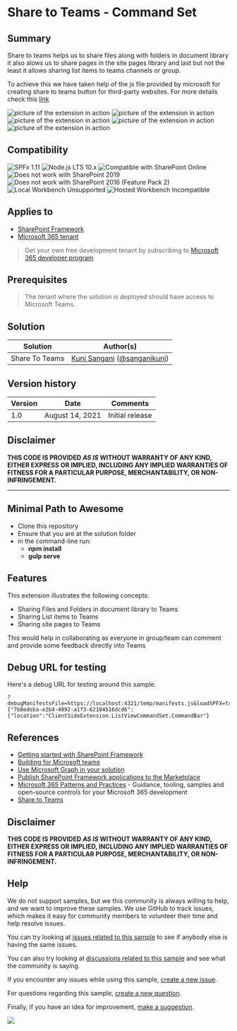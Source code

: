 # Share to Teams - Command Set

## Summary

Share to teams helps us to share files along with folders in document library it also alows us to share pages in the site pages library and last but not the least it allows sharing list items to teams channels or group.

To achieve this we have taken help of the js file provided by microsoft for creating share to teams button for third-party websites. For more details check this [link](https://docs.microsoft.com/en-us/microsoftteams/platform/concepts/build-and-test/share-to-teams)

![picture of the extension in action](./assets/sendToTeams.gif)
![picture of the extension in action](./assets/sendToTeams1.png)
![picture of the extension in action](./assets/sendToTeams2.png)
![picture of the extension in action](./assets/sendToTeams3.png)
![picture of the extension in action](./assets/sendToTeams4.png)

## Compatibility

![SPFx 1.11](https://img.shields.io/badge/SPFx-1.11.0-green.svg) 
![Node.js LTS 10.x](https://img.shields.io/badge/Node.js-LTS%2010.x-green.svg) 
![Compatible with SharePoint Online](https://img.shields.io/badge/SharePoint%20Online-Compatible-green.svg)
![Does not work with SharePoint 2019](https://img.shields.io/badge/SharePoint%20Server%202019-Incompatible-red.svg "SharePoint Server 2019 requires SPFx 1.4.1 or lower")
![Does not work with SharePoint 2016 (Feature Pack 2)](https://img.shields.io/badge/SharePoint%20Server%202016%20(Feature%20Pack%202)-Incompatible-red.svg "SharePoint Server 2016 Feature Pack 2 requires SPFx 1.1")
![Local Workbench Unsupported](https://img.shields.io/badge/Local%20Workbench-Unsupported-red.svg "Local workbench is no longer available as of SPFx 1.13 and above")
![Hosted Workbench Incompatible](https://img.shields.io/badge/Hosted%20Workbench-Incompatible-red.svg "Does not work with hosted workbench")

## Applies to

- [SharePoint Framework](https://aka.ms/spfx)
- [Microsoft 365 tenant](https://docs.microsoft.com/en-us/sharepoint/dev/spfx/set-up-your-developer-tenant)

> Get your own free development tenant by subscribing to [Microsoft 365 developer program](http://aka.ms/o365devprogram)

## Prerequisites

> The tenant where the solution is deployed should have access to Microsoft Teams.

## Solution

Solution|Author(s)
--------|---------
Share To Teams | [Kunj Sangani](https://github.com/kunj-sangani) ([@sanganikunj](https://twitter.com/sanganikunj))

## Version history

Version|Date|Comments
-------|----|--------
1.0|August 14, 2021|Initial release

## Disclaimer

**THIS CODE IS PROVIDED *AS IS* WITHOUT WARRANTY OF ANY KIND, EITHER EXPRESS OR IMPLIED, INCLUDING ANY IMPLIED WARRANTIES OF FITNESS FOR A PARTICULAR PURPOSE, MERCHANTABILITY, OR NON-INFRINGEMENT.**

---

## Minimal Path to Awesome

- Clone this repository
- Ensure that you are at the solution folder
- in the command-line run:
  - **npm install**
  - **gulp serve**

## Features

This extension illustrates the following concepts:

- Sharing Files and Folders in document library to Teams
- Sharing List items to Teams
- Sharing site pages to Teams

This would help in collaborating as everyone in group/team can comment and provide some feedback directly into Teams

## Debug URL for testing
Here's a debug URL for testing around this sample. 

```
?debugManifestsFile=https://localhost:4321/temp/manifests.js&loadSPFX=true&customActions={"7b8edeba-e2b4-4992-a1f3-62184b16dcd6":{"location":"ClientSideExtension.ListViewCommandSet.CommandBar"}
```

## References

- [Getting started with SharePoint Framework](https://docs.microsoft.com/en-us/sharepoint/dev/spfx/set-up-your-developer-tenant)
- [Building for Microsoft teams](https://docs.microsoft.com/en-us/sharepoint/dev/spfx/build-for-teams-overview)
- [Use Microsoft Graph in your solution](https://docs.microsoft.com/en-us/sharepoint/dev/spfx/web-parts/get-started/using-microsoft-graph-apis)
- [Publish SharePoint Framework applications to the Marketplace](https://docs.microsoft.com/en-us/sharepoint/dev/spfx/publish-to-marketplace-overview)
- [Microsoft 365 Patterns and Practices](https://aka.ms/m365pnp) - Guidance, tooling, samples and open-source controls for your Microsoft 365 development
- [Share to Teams](https://docs.microsoft.com/en-us/microsoftteams/platform/concepts/build-and-test/share-to-teams)


## Disclaimer
**THIS CODE IS PROVIDED *AS IS* WITHOUT WARRANTY OF ANY KIND, EITHER EXPRESS OR IMPLIED, INCLUDING ANY IMPLIED WARRANTIES OF FITNESS FOR A PARTICULAR PURPOSE, MERCHANTABILITY, OR NON-INFRINGEMENT.**

## Help

We do not support samples, but we this community is always willing to help, and we want to improve these samples. We use GitHub to track issues, which makes it easy for  community members to volunteer their time and help resolve issues.

You can try looking at [issues related to this sample](https://github.com/pnp/sp-dev-fx-extensions/issues?q=label%3Ajs-share-to-teams) to see if anybody else is having the same issues.

You can also try looking at [discussions related to this sample](https://github.com/pnp/sp-dev-fx-extensions/discussions?discussions_q=label%3Ajs-share-to-teams) and see what the community is saying.

If you encounter any issues while using this sample, [create a new issue](https://github.com/pnp/sp-dev-fx-extensions/issues/new?assignees=&labels=Needs%3A+Triage+%3Amag%3A%2Ctype%3Abug-suspected&template=bug-report.yml&sample=JS-SHARE-TO-TEAMS&authors=@YOURGITHUBUSERNAME&title=JS-SHARE-TO-TEAMS%20-%20).

For questions regarding this sample, [create a new question](https://github.com/pnp/sp-dev-fx-extensions/issues/new?assignees=&labels=Needs%3A+Triage+%3Amag%3A%2Ctype%3Abug-suspected&template=question.yml&sample=JS-SHARE-TO-TEAMS&authors=@YOURGITHUBUSERNAME&title=JS-SHARE-TO-TEAMS%20-%20).

Finally, if you have an idea for improvement, [make a suggestion](https://github.com/pnp/sp-dev-fx-extensions/issues/new?assignees=&labels=Needs%3A+Triage+%3Amag%3A%2Ctype%3Abug-suspected&template=suggestion.yml&sample=JS-SHARE-TO-TEAMS&authors=@YOURGITHUBUSERNAME&title=JS-SHARE-TO-TEAMS%20-%20).

<img src="https://m365-visitor-stats.azurewebsites.net/sp-dev-fx-extensions/samples/js-share-to-teams" />
